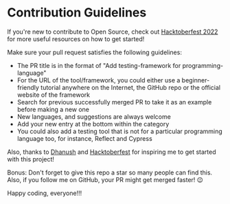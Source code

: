 # Contribution Guidelines

If you're new to contribute to Open Source, check out [Hacktoberfest 2022](hacktoberfest.com) for more useful resources on how to get started!

Make sure your pull request satisfies the following guidelines:

- The PR title is in the format of "Add testing-framework for programming-language"
- For the URL of the tool/framework, you could either use a beginner-friendly tutorial anywhere on the Internet, the GitHub repo or the official website of the framework
- Search for previous successfully merged PR to take it as an example before making a new one
- New languages, and suggestions are always welcome
- Add your new entry at the bottom within the category
- You could also add a testing tool that is not for a particular programming language too, for instance, Reflect and Cypress

Also, thanks to [Dhanush](https://github.com/DhanushNehru) and [Hacktoberfest](hacktoberfest.com) for inspiring me to get started with this project!

Bonus: Don't forget to give this repo a star so many people can find this. Also, if you follow me on GitHub, your PR might get merged faster! 😉

Happy coding, everyone!!!
